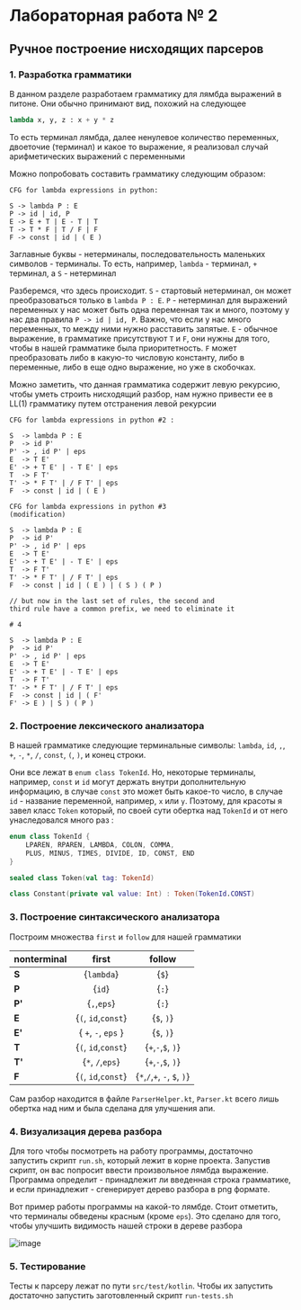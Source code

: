 # Лабораторная работа № 2

## Ручное построение нисходящих парсеров

### 1. Разработка грамматики

 В данном разделе разработаем грамматику для лямбда выражений в питоне. Они обычно принимают вид, похожий на следующее
 
```python
lambda x, y, z : x + y * z
```

То есть терминал лямбда, далее ненулевое количество переменных, двоеточие (терминал) 
и какое то выражение, я реализовал случай арифметических выражений с переменными

Можно попробовать составить грамматику следующим образом:

```
CFG for lambda expressions in python:

S -> lambda P : E
P -> id | id, P
E -> E + T | E - T | T
T -> T * F | T / F | F
F -> const | id | ( E )
```

Заглавные буквы - нетерминалы, последовательность маленьких
символов - терминалы. То есть, например, `lambda` - терминал, `+` терминал, а
`S` - нетерминал

Разберемся, что здесь происходит. `S` - стартовый нетерминал, он может 
преобразоваться только в `lambda P : E`. `P` - нетерминал для выражений переменных
у нас может быть одна переменная так и много, поэтому у нас два правила `P -> id | id, P`.
Важно, что если у нас много переменных, то между ними нужно расставить запятые.
`E` - обычное выражение, в грамматике присутствуют `T` и `F`, они нужны для того, чтобы
в нашей грамматике была приоритетность. `F` может преобразовать либо в какую-то числовую константу, либо в переменные,
либо в еще одно выражение, но уже в скобочках.

Можно заметить, что данная грамматика содержит левую рекурсию, чтобы уметь
строить нисходящий разбор, нам нужно привести ее в LL(1) грамматику путем отстранения
левой рекурсии

```
CFG for lambda expressions in python #2 :

S  -> lambda P : E
P  -> id P'
P' -> , id P' | eps
E  -> T E'
E' -> + T E' | - T E' | eps
T  -> F T'
T' -> * F T' | / F T' | eps
F  -> const | id | ( E )

CFG for lambda expressions in python #3 
(modification)

S  -> lambda P : E
P  -> id P'
P' -> , id P' | eps
E  -> T E'
E' -> + T E' | - T E' | eps
T  -> F T'
T' -> * F T' | / F T' | eps
F  -> const | id | ( E ) | ( S ) ( P ) 

// but now in the last set of rules, the second and
third rule have a common prefix, we need to eliminate it

# 4

S  -> lambda P : E
P  -> id P'
P' -> , id P' | eps
E  -> T E'
E' -> + T E' | - T E' | eps
T  -> F T'
T' -> * F T' | / F T' | eps
F  -> const | id | ( F'
F' -> E ) | S ) ( P ) 
```

### 2. Построение лексического анализатора

В нашей грамматике следующие терминальные символы: `lambda`, `id`, `,`, 
`+`, `-`, `*`, `/`, `const`, `(`, `)`, и конец строки.

Они все лежат в `enum class TokenId`. Но, некоторые терминалы, 
например, `const` и `id` могут держать внутри дополнительную информацию,
в случае `const` это может быть какое-то число, в случае `id` - название
переменной, например, `x` или `y`. Поэтому, для красоты я завел класс `Token`
который, по своей сути обертка над `TokenId` и от него унаследовался много раз
:

```kotlin
enum class TokenId {
    LPAREN, RPAREN, LAMBDA, COLON, COMMA,
    PLUS, MINUS, TIMES, DIVIDE, ID, CONST, END
}

sealed class Token(val tag: TokenId) 

class Constant(private val value: Int) : Token(TokenId.CONST)
```
### 3. Построение синтаксического анализатора

Построим множества `first` и `follow` для нашей грамматики

| nonterminal |        first        |            follow            |
|:------------|:-------------------:|:----------------------------:|
| **S**       |     {`lambda`}      |            {`$`}             |
| **P**       |       {`id`}        |            {`:`}             |
| **P'**      |     {`,`,`eps`}     |            {`:`}             |
| **E**       | {`(`, `id`,`const`} |          {`$`, `)`}          |
| **E'**      | { `+`, `-`, `eps` } |          {`$`, `)`}          |
| **T**       | {`(`, `id`,`const`} |      {`+`,`-`,`$`, `)`}      |
| **T'**      |  {`*`, `/`,`eps`}   |      {`+`,`-`,`$`, `)`}      |
| **F**       | {`(`, `id`,`const`} | {`*`,`/`,`+`, `-`, `$`, `)`} |


Сам разбор находится в файле `ParserHelper.kt`, `Parser.kt` всего лишь обертка над ним
и была сделана для улучшения апи. 

### 4. Визуализация дерева разбора

Для того чтобы посмотреть на работу программы, достаточно запустить скрипт `run.sh`,
который лежит в корне проекта. Запустив скрипт, он вас попросит ввести произвольное 
лямбда выражение. Программа определит - принадлежит ли введенная строка грамматике, и если
принадлежит - сгенерирует дерево разбора в png формате.

Вот пример работы программы на какой-то лямбде. Стоит отметить, что терминалы
обведены красным (кроме `eps`). Это сделано для того, чтобы улучшить видимость нашей строки в дереве
разбора

![image](out/output.png)

### 5. Тестирование

Тесты к парсеру лежат по пути `src/test/kotlin`. Чтобы их запустить достаточно запустить
заготовленный скрипт `run-tests.sh`

